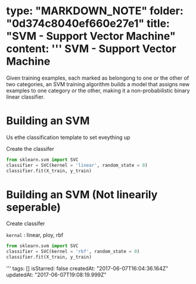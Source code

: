 type: "MARKDOWN_NOTE"
folder: "0d374c8040ef660e27e1"
title: "SVM - Support Vector Machine"
content: '''
  SVM - Support Vector Machine 
  =============================
  
  Given training examples, each marked as belongong to one or the other of two categories, an SVM training algorithm builds a model that assigns new examples to one category or the other, making it a non-probabilistic binary linear classifier. 
  
  Building an SVM 
  ===============
  
  Us ethe classification template to set eveything up
  
  Create the classifer 
  
  ~~~ python 
  from sklearn.svm import SVC
  classifier = SVC(kernel = 'linear', random_state = 0)
  classifier.fit(X_train, y_train)
  ~~~
  
  Building an SVM (Not linearily seperable)
  =========================================
  
  Create classifer
  
  `kernal` : linear, ploy, rbf 
  
  ~~~ python 
  from sklearn.svm import SVC
  classifier = SVC(kernel = 'rbf', random_state = 0)
  classifier.fit(X_train, y_train)
  ~~~
'''
tags: []
isStarred: false
createdAt: "2017-06-07T16:04:36.164Z"
updatedAt: "2017-06-07T19:08:19.999Z"
